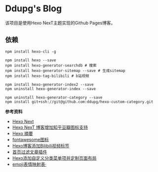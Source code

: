 # Ddupg's Blog

该项目是使用Hexo NexT主题实现的Github Pages博客。

## 依赖

```
npm install hexo-cli -g

npm install hexo --save
npm install hexo-generator-searchdb # 搜索
npm install hexo-generator-sitemap --save # 生成sitemap
npm install hexo-tag-bilibili # b站视频

npm install hexo-generator-index2 --save
npm uninstall hexo-generator-index --save

npm uninstall hexo-generator-category --save
npm install git+ssh://git@github.com:ddupg/hexo-custom-category.git
```

**参考资料**
- [Hexo Next](https://github.com/theme-next/hexo-theme-next)
- [Hexo NexT 博客增加知乎豆瓣图标支持](https://blog.dlzhang.com/posts/89dad1c1/)
- [Hexo 摘要](https://github.com/chekun/hexo-excerpt)
- [fontawesome图标](https://fontawesome.com/)
- [Hexo博客添加Bilibili视频标签](https://normalhh.com/2016/01/22/Hexo%E5%8D%9A%E5%AE%A2%E6%B7%BB%E5%8A%A0Bilibili%E8%A7%86%E9%A2%91%E6%A0%87%E7%AD%BE/)
- [首页过滤文章插件](https://github.com/Jamling/hexo-generator-index2)
- [Hexo添加自定义分类菜单项并定制页面布局](https://finisky.github.io/2019/02/24/customizedcategory/)
- [emoji表情映射表·](https://www.webfx.com/tools/emoji-cheat-sheet/)
